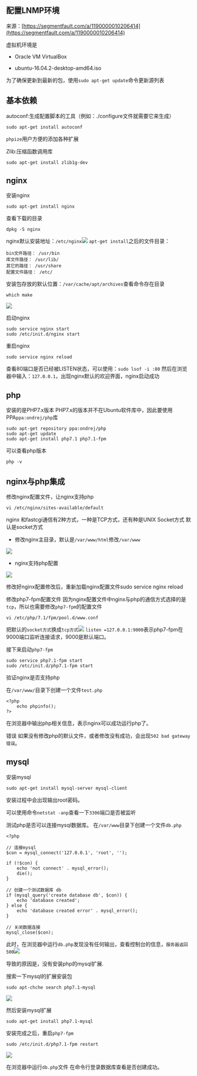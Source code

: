 ## 配置LNMP环境

来源：[https://segmentfault.com/a/1190000010206414](https://segmentfault.com/a/1190000010206414)

虚拟机环境是


* Oracle VM VirtualBox

* ubuntu-16.04.2-desktop-amd64.iso


为了确保更新到最新的包，使用`sudo apt-get update`命令更新源列表
## 基本依赖

autoconf:生成配置脚本的工具（例如：./configure文件就需要它来生成）

```
sudo apt-get install autoconf
```
`phpize`用户方便的添加各种扩展

Zlib:压缩函数调用库

```
sudo apt-get install zlib1g-dev
```
## nginx

安装nginx

```
sudo apt-get install nginx
```

查看下载的目录

```
dpkg -S nginx
```

nginx默认安装地址：`/etc/nginx`![][0]
`apt-get install`之后的文件目录：

```
bin文件路径： /usr/bin 
库文件路径： /usr/lib/  
其它的路径： /usr/share 
配置文件路径： /etc/ 
```

安装包存放的默认位置：`/var/cache/apt/archives`查看命令存在目录

```
which make
```

![][1]

启动nginx

```
sudo service nginx start
sudo /etc/init.d/nginx start
```

重启nginx

```
sudo service nginx reload
```

查看80端口是否已经被LISTEN状态，可以使用：`sudo lsof -i :80`
然后在浏览器中输入：`127.0.0.1`，出现nginx默认的欢迎界面，nginx启动成功
## php

安装的是PHP7.x版本
PHP7.x的版本并不在Ubuntu软件库中，因此要使用PPA`ppa:ondrej/php`库

```
sudo apt-get repository ppa:ondrej/php
sudo apt-get update
sudo apt-get install php7.1 php7.1-fpm
```

可以查看php版本

```
php -v
```
## nginx与php集成

修改nginx配置文件，让nginx支持php

```
vi /etc/nginx/sites-available/default
```

nginx 和fastcgi通信有2种方式，一种是TCP方式，还有种是UNIX Socket方式
默认是socket方式

* 修改nginx主目录，默认是`/var/www/html`修改`/var/www`

![][2]

* nginx支持php配置


![][3]

修改好nginx配置修改后，重新加载nginx配置文件sudo service nginx reload

修改php7-fpm配置文件
因为nginx配置文件中nginx与php的通信方式选择的是`tcp`，所以也需要修改`php7-fpm`的配置文件

```
vi /etc/php/7.1/fpm/pool.d/www.conf
```

把默认的`socket方式`换成`tcp方式`![][4]
`listen =127.0.0.1:9000`表示php7-fpm在9000端口监听连接请求，9000是默认端口。

接下来启动`php7-fpm` 

```
sudo service php7.1-fpm start
sudo /etc/init.d/php7.1-fpm start
```

验证nginx是否支持php

在`/var/www/`目录下创建一个文件`test.php` 

```
<?php
    echo phpinfo();
?>    
```

在浏览器中输出php相关信息，表示nginx可以成功运行php了。

错误
如果没有修改php的默认文件，或者修改没有成功，会出现`502 bad gateway错误`。
## mysql

安装mysql

```
sudo apt-get install mysql-server mysql-client
```

安装过程中会出现输出root密码。

可以使用命令`netstat -anp`查看一下`3306`端口是否被监听

测试php是否可以连接mysql数据库。
在`/var/www`目录下创建一个文件`db.php` 

```
<?php

// 连接mysql
$con = mysql_connect('127.0.0.1', 'root', '');

if (!$con) {
    echo 'not connect' . mysql_error();
    die();
}

// 创建一个测试数据库 db
if (mysql_query('create database db', $con)) {
    echo 'database created';
} else {
    echo 'database created error' . mysql_error();
}

// 关闭数据连接
mysql_close($con);
```

此时，在浏览器中运行`db.php`发现没有任何输出，查看控制台的信息，`服务器返回500`![][5]

导致的原因是，没有安装php的mysql扩展.

搜索一下mysql的扩展安装包

```
sudo apt-chche search php7.1-mysql
```

![][6]

然后安装mysql扩展

```
sudo apt-get install php7.1-mysql
```

安装完成之后，重启`php7-fpm` 

```
sudo /etc/init.d/php7.1-fpm restart
```

![][7]

在浏览器中运行`db.php`文件
在命令行登录数据库查看是否创建成功。

[0]: ./img/bVQZCc.png
[1]: ./img/bVRngZ.png
[2]: ./img/bVQZhq.png
[3]: ./img/bVQZhF.png
[4]: ./img/bVQZiF.png
[5]: ./img/bVQZnh.png
[6]: ./img/bVQZrF.png
[7]: ./img/bVQZsj.png